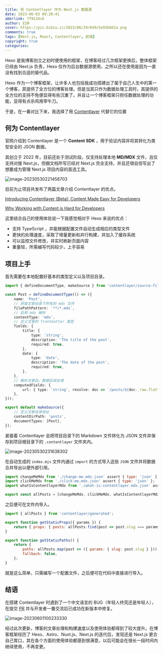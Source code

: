 ```yaml
---
title: 将 Contentlayer 作为 Next.js 数据源
date: 2023-06-03 09:20:41
abbrlink: 7f9134c6
author: 幻非
cover: https://pic.bibiu.cc/2023/06/29/649c5e93bb62a.png
comments: true
tags: [Next.js, React, Contentlayer, 前端]
copyright: true
categories:
---
```


Hexo 是我博客创立之初时便使用的框架，在博客经过几次框架更换后，整体框架已经由 Next.js 负责，Hexo 仅作为后台数据源使用，之所以还在使用是因为一直没有找到合适的替代品。

Hexo 作为一个博客框架，让许多人也包括我成功搭建出了属于自己人生中的第一个博客，其提供了全方位的博客处理。但是当其只作为数据处理工具时，其提供的全方位的支持不免便显得有些沉重了。并且让一个博客框架只担任数据处理的功能，显得有点杀鸡用宰牛刀。

于是，在一番对比下来，我选择了用 [Contentlayer](https://www.contentlayer.dev) 代替它的位置

## 何为 Contentlayer

官网介绍到 Contentlayer 是一个 **Content SDK** ，用于验证内容并将其转化为类型安全的 JSON 数据。

其创立于 2022 年，目前还处于测试阶段，仅支持处理本地 **MD/MDX** 文件，且仅支持对接 Next.js，但据文档所写已经对 Next.js 完全支持，并且还很自信写出了想要成为管理 Next.js 项目内容的首选工具。

![image-20230530221458703](https://pic.bibiu.cc/2023/05/31/64772d8817e24.png)

目前为止项目共发布了两篇文章介绍 Contentlayer 的优点。

[Introducing Contentlayer (Beta): Content Made Easy for Developers](https://www.contentlayer.dev/blog/beta)

[Why Working with Content is Hard for Developers](https://www.contentlayer.dev/blog/working-with-content-is-hard-for-developers)

这里结合自己的使用体验说一下我感觉相对于 Hexo 来说的优点：

-   支持 TypeScript ，并能根据配置文件自动生成相应的类型文件
-   更快的处理速度，采取了增量更新和并行构建，并加入了缓存系统
-   可以监控文件修改，并实时刷新页面内容
-   重量轻，所需编写代码较少，上手容易

## 项目上手

首先需要在本地配置好基本的类型定义以及项目目录。

```typescript
import { defineDocumentType, makeSource } from 'contentlayer/source-files';

const Post = defineDocumentType(() => ({
    name: 'Post',
    // 获取文章目录下所有的 mdx 文件
    filePathPattern: `**/*.mdx`,
    // 启用 mdx 解析
    contentType: 'mdx',
    // 定义文章的 frontmatter 类型
    fields: {
        title: {
            type: 'string',
            description: 'The title of the post',
            required: true,
        },
        date: {
            type: 'date',
            description: 'The date of the post',
            required: true,
        },
    },
    // 解析文章后，数据后续处理
    computedFields: {
        url: { type: 'string', resolve: doc => `/posts/${doc._raw.flattenedPath}` },
    },
}));

export default makeSource({
    // 定义文章目录地址
    contentDirPath: 'posts',
    documentTypes: [Post],
});
```

紧接着 Contentlayer 会把项目目录下的 Markdown 文件转化为 JSON 文件并保存到项目根目录下的 `.contentlayer` 文件夹内。

![image-20230530231638302](https://pic.bibiu.cc/2023/05/31/64772dd0bbf3a.png)

在自动生成的 `index.mjs` 文件内通过 `import` 的方式导入这些 `JSON` 文件并将数据合并导出以便外部引用。

```javascript
import changeMeMdx from './change-me.mdx.json' assert { type: 'json' };
import clickMeMdx from './click-me.mdx.json' assert { type: 'json' };
import whatIsContentlayerMdx from './what-is-contentlayer.mdx.json' assert { type: 'json' };

export const allPosts = [changeMeMdx, clickMeMdx, whatIsContentlayerMdx];
```

之后便可在文件内导入。

```javascript
import { allPosts } from 'contentlayer/generated';

export function getStaticProps({ params }) {
    return { props: { posts: allPosts.find(post => post.slug === params.slug) } };
}

export function getStaticPaths() {
    return {
        paths: allPosts.map(post => ({ params: { slug: post.slug } })),
        fallback: false,
    };
}
```

就是这么简单，只需编写一个配置文件，之后便可在代码中直接进行导入。

## 结语

在搭建 Contentlayer 时遇到了一个中文语言的 BUG（年轻人终究还是年轻人），在提交 [PR](https://github.com/contentlayerdev/contentlayer/pull/470) 并与开发者一番交流后已成功在新版本中修复。

![image-20230601100233330](https://pic.bibiu.cc/2023/06/01/6477fb5f32c86.png)

经过此次更新，博客的文章处理和构建速度以及使用体验都得到了较大提升。在博客框架经历了 Hexo、Astro、Nuxt.js、Next.js 的迭代后，发现还是 Next.js 更合自己胃口，其在各个方面的使用体验都感到很满意，以后可能会在很长一段时间内继续使用，不再变更。
